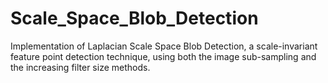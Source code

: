 # Scale_Space_Blob_Detection
Implementation of Laplacian Scale Space Blob Detection, a scale-invariant feature point detection technique,
using both the image sub-sampling and the increasing filter size methods.
